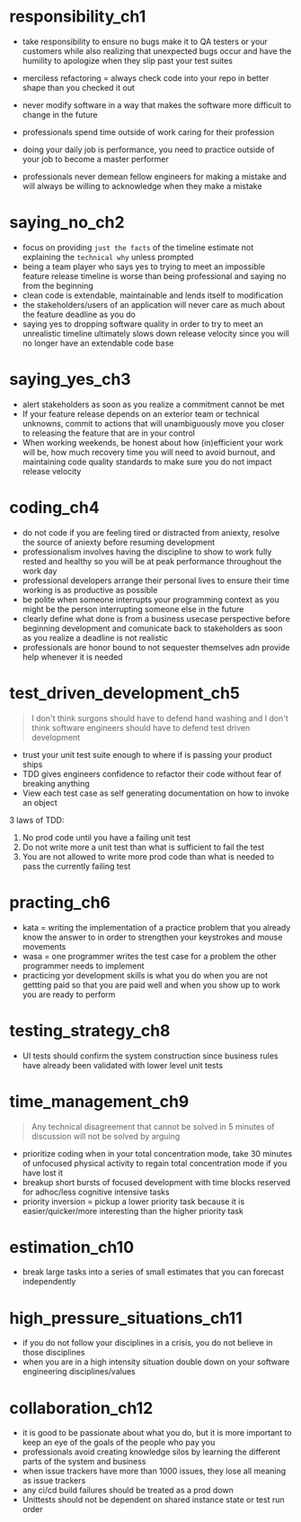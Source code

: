 # responsibility_ch1
- take responsibility to ensure no bugs make it to QA testers or your customers while also realizing that unexpected bugs occur and have the humility to apologize when they slip past your test suites

- merciless refactoring = always check code into your repo in better shape than you checked it out
- never modify software in a way that makes the software more difficult to change in the future
- professionals spend time outside of work caring for their profession

- doing your daily job is performance, you need to practice outside of your job to become a master performer
- professionals never demean fellow engineers for making a mistake and will always be willing to acknowledge when they make a mistake


# saying_no_ch2
- focus on providing ```just the facts``` of the timeline estimate not explaining the ```technical why``` unless prompted
- being a team player who says yes to trying to meet an impossible feature release timeline is worse than being professional and saying no from the beginning
- clean code is extendable, maintainable and lends itself to modification
- the stakeholders/users of an application will never care as much about the feature deadline as you do
- saying yes to dropping software quality in order to try to meet an unrealistic timeline ultimately slows down release velocity since you will no longer have an extendable code base


# saying_yes_ch3
- alert stakeholders as soon as you realize a commitment cannot be met
- If your feature release depends on an exterior team or technical unknowns, commit to actions that will unambiguously move you closer to releasing the feature that are in your control
- When working weekends, be honest about how (in)efficient your work will be, how much recovery time you will need to avoid burnout, and maintaining code quality standards to make sure you do not impact release velocity 


# coding_ch4
- do not code if you are feeling tired or distracted from aniexty, resolve the source of aniexty before resuming development
- professionalism involves having the discipline to show to work fully rested and healthy so you will be at peak performance throughout the work day
- professional developers arrange their personal lives to ensure their time working is as productive as possible
- be polite when someone interrupts your programming context as you might be the person interrupting someone else in the future
- clearly define what done is from a business usecase perspective before beginning development and comunicate back to stakeholders as soon as you realize a deadline is not realistic
- professionals are honor bound to not sequester themselves adn provide help whenever it is needed


# test_driven_development_ch5
> I don't think surgons should have to defend hand washing and I don't think software engineers should have to defend test driven development
- trust your unit test suite enough to where if is passing your product ships
- TDD gives engineers confidence to refactor their code without fear of breaking anything
- View each test case as self generating documentation on how to invoke an object

3 laws of TDD:
1) No prod code until you have a failing unit test
2) Do not write more a unit test than what is sufficient to fail the test
3) You are not allowed to write more prod code than what is needed to pass the currently failing test


# practing_ch6
- kata = writing the implementation of a practice problem that you already know the answer to in order to strengthen your keystrokes and mouse movements
- wasa = one programmer writes the test case for a problem the other programmer needs to implement
- practicing yor development skills is what you do when you are not gettting paid so that you are paid well and when you show up to work you are ready to perform


# testing_strategy_ch8
- UI tests should confirm the system construction since business rules have already been validated with lower level unit tests


# time_management_ch9
> Any technical disagreement that cannot be solved in 5 minutes of discussion will not be solved by arguing

- prioritize coding when in your total concentration mode, take 30 minutes of unfocused physical activity to regain total concentration mode if you have lost it
- breakup short bursts of focused development with time blocks reserved for adhoc/less cognitive intensive tasks
- priority inversion = pickup a lower priority task because it is easier/quicker/more interesting than the higher priority task


# estimation_ch10
- break large tasks into a series of small estimates that you can forecast independently


# high_pressure_situations_ch11
- if you do not follow your disciplines in a crisis, you do not believe in those disciplines
- when you are in a high intensity situation double down on your software engineering disciplines/values


# collaboration_ch12
- it is good to be passionate about what you do, but it is more important to keep an eye of the goals of the people who pay you
- professionals avoid creating knowledge silos by learning the different parts of the system and business
- when issue trackers have more than 1000 issues, they lose all meaning as issue trackers
- any ci/cd build failures should be treated as a prod down
- Unittests should not be dependent on shared instance state or test run order